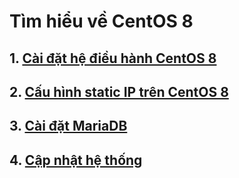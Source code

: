 # Tìm hiểu về CentOS 8

## 1. [Cài đặt hệ điều hành CentOS 8](../images/Centos8)
## 2. [Cấu hình static IP trên CentOS 8](network.md)
## 3. [Cài đặt MariaDB](mariadb.md)
## 4. [Cập nhật hệ thống](update_system.md)